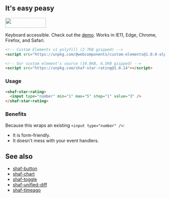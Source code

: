 ## It's easy peasy

<img src="https://camo.githubusercontent.com/af7823d13ed4789cc1e8cb9f5861f103bfed6907/68747470733a2f2f64337676366c703535716a6171632e636c6f756466726f6e742e6e65742f6974656d732f32493075335232353379326330303434336d31542f53637265656e2532305265636f7264696e67253230323031362d31322d3031253230617425323030382e3339253230414d2e6769663f582d436c6f75644170702d56697369746f722d49643d386337633364646234663832373534653030663664616330656161306362666126763d3666356633373162" width="128" height="31" />

Keyboard accessible. Check out the [demo](https://aaronshaf.github.io/shaf-star-rating/). Works in IE11, Edge, Chrome, Firefox, and Safari.

```html
<!-- Custom Elements v1 polyfill (2.7KB gzipped) -->
<script src="https://unpkg.com/@webcomponents/custom-elements@1.0.0-alpha.3"></script>
```

```html
<!-- Our custom element's source (19.8KB, 6.5KB gzipped) -->
<script src="https://unpkg.com/shaf-star-rating@1.0.14"></script>
```

### Usage

```html
<shaf-star-rating>
  <input type="number" min="1" max="5" step="1" value="3" />
</shaf-star-rating>
```

### Benefits

Because this wraps an existing `<input type="number" />`:

* It is form-friendly.
* It doesn't mess with your event handlers.

## See also

* [shaf-button](https://github.com/aaronshaf/shaf-button)
* [shaf-chart](https://github.com/aaronshaf/shaf-chart)
* [shaf-toggle](https://github.com/aaronshaf/shaf-toggle)
* [shaf-unified-diff](https://github.com/aaronshaf/shaf-unified-diff)
* [shaf-timeago](https://github.com/aaronshaf/shaf-timeago)
